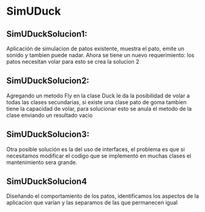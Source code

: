 # SimUDuck
## SimUDuckSolucion1:
Aplicación de simulacion de patos existente, muestra el pato, emite un sonido y tambien puede nadar.
Ahora se tiene un nuevo requerimiento: los patos necesitan volar para esto se crea la solucion 2
## SimUDuckSolucion2:
Agregando un metodo Fly en la clase Duck le da la posibilidad de volar a todas las clases secundarias, si existe una clase pato de goma tambien tiene la capacidad de volar, para solucionar esto se anula el metodo de la clase enviando un resultado vacio
## SimUDuckSolucion3:
Otra posible solución es la del uso de interfaces, el problema es que si necesitamos modificar el codigo que se implementó en muchas clases el mantenimiento sera grande.
## SimUDuckSolucion4
Diseñando el comportamiento de los patos, identificamos los aspectos de la aplicacion que varían y las separamos de las que permanecen igual
